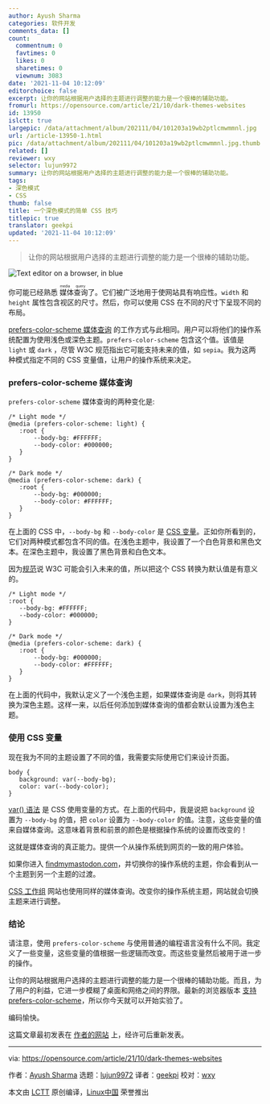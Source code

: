 ```yaml
---
author: Ayush Sharma
categories: 软件开发
comments_data: []
count:
  commentnum: 0
  favtimes: 0
  likes: 0
  sharetimes: 0
  viewnum: 3083
date: '2021-11-04 10:12:09'
editorchoice: false
excerpt: 让你的网站根据用户选择的主题进行调整的能力是一个很棒的辅助功能。
fromurl: https://opensource.com/article/21/10/dark-themes-websites
id: 13950
islctt: true
largepic: /data/attachment/album/202111/04/101203a19wb2ptlcmwmmnl.jpg
url: /article-13950-1.html
pic: /data/attachment/album/202111/04/101203a19wb2ptlcmwmmnl.jpg.thumb.jpg
related: []
reviewer: wxy
selector: lujun9972
summary: 让你的网站根据用户选择的主题进行调整的能力是一个很棒的辅助功能。
tags:
- 深色模式
- CSS
thumb: false
title: 一个深色模式的简单 CSS 技巧
titlepic: true
translator: geekpi
updated: '2021-11-04 10:12:09'
---
```



> 
> 让你的网站根据用户选择的主题进行调整的能力是一个很棒的辅助功能。
> 
> 
> 


![](/data/attachment/album/202111/04/101203a19wb2ptlcmwmmnl.jpg "Text editor on a browser, in blue")


你可能已经熟悉<ruby> 媒体查询 <rt>  media query </rt></ruby>了。它们被广泛地用于使网站具有响应性。`width` 和 `height` 属性包含视区的尺寸。然后，你可以使用 CSS 在不同的尺寸下呈现不同的布局。


[prefers-color-scheme 媒体查询](https://drafts.csswg.org/mediaqueries-5/#prefers-color-scheme) 的工作方式与此相同。用户可以将他们的操作系统配置为使用浅色或深色主题。`prefers-color-scheme` 包含这个值。该值是 `light` 或 `dark` ，尽管 W3C 规范指出它可能支持未来的值，如 `sepia`。我为这两种模式指定不同的 CSS 变量值，让用户的操作系统来决定。


### prefers-color-scheme 媒体查询


`prefers-color-scheme` 媒体查询的两种变化是:



```
/* Light mode */
@media (prefers-color-scheme: light) {
   :root {
       --body-bg: #FFFFFF;
       --body-color: #000000;
   }
}

/* Dark mode */
@media (prefers-color-scheme: dark) {
   :root {
       --body-bg: #000000;
       --body-color: #FFFFFF;
   }
}

```

在上面的 CSS 中，`--body-bg` 和 `--body-color` 是 [CSS 变量](https://www.w3.org/TR/css-variables-1/)。正如你所看到的，它们对两种模式都包含不同的值。在浅色主题中，我设置了一个白色背景和黑色文本。在深色主题中，我设置了黑色背景和白色文本。


因为[规范](https://drafts.csswg.org/mediaqueries-5/#prefers-color-scheme)说 W3C 可能会引入未来的值，所以把这个 CSS 转换为默认值是有意义的。



```
/* Light mode */
:root {
   --body-bg: #FFFFFF;
   --body-color: #000000;
}

/* Dark mode */
@media (prefers-color-scheme: dark) {
   :root {
       --body-bg: #000000;
       --body-color: #FFFFFF;
   }
}

```

在上面的代码中，我默认定义了一个浅色主题，如果媒体查询是 `dark`，则将其转换为深色主题。这样一来，以后任何添加到媒体查询的值都会默认设置为浅色主题。


### 使用 CSS 变量


现在我为不同的主题设置了不同的值，我需要实际使用它们来设计页面。



```
body {
   background: var(--body-bg);
   color: var(--body-color);
}

```

[var() 语法](https://www.w3.org/TR/css-variables-1/) 是 CSS 使用变量的方式。在上面的代码中，我是说把 `background` 设置为 `--body-bg` 的值，把 `color` 设置为 `--body-color` 的值。注意，这些变量的值来自媒体查询。这意味着背景和前景的颜色是根据操作系统的设置而改变的！


这就是媒体查询的真正能力。提供一个从操作系统到网页的一致的用户体验。


如果你进入 [findmymastodon.com](https://findmymastodon.com/)，并切换你的操作系统的主题，你会看到从一个主题到另一个主题的过渡。


[CSS 工作组](https://drafts.csswg.org/mediaqueries-5/#prefers-color-scheme) 网站也使用同样的媒体查询。改变你的操作系统主题，网站就会切换主题来进行调整。


### 结论


请注意，使用 `prefers-color-scheme` 与使用普通的编程语言没有什么不同。我定义了一些变量，这些变量的值根据一些逻辑而改变。而这些变量然后被用于进一步的操作。


让你的网站根据用户选择的主题进行调整的能力是一个很棒的辅助功能。而且，为了用户的利益，它进一步模糊了桌面和网络之间的界限。最新的浏览器版本 [支持 prefers-color-scheme](https://caniuse.com/prefers-color-scheme)，所以你今天就可以开始实验了。


编码愉快。


这篇文章最初发表在 [作者的网站](https://ayushsharma.in/2021/10/creating-light-and-dark-themes-for-websites-correctly-using-prefers-color-scheme) 上，经许可后重新发表。




---


via: <https://opensource.com/article/21/10/dark-themes-websites>


作者：[Ayush Sharma](https://opensource.com/users/ayushsharma) 选题：[lujun9972](https://github.com/lujun9972) 译者：[geekpi](https://github.com/geekpi) 校对：[wxy](https://github.com/wxy)


本文由 [LCTT](https://github.com/LCTT/TranslateProject) 原创编译，[Linux中国](https://linux.cn/) 荣誉推出
